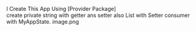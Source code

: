 I Create This App Using [Provider Package]  
create private string  with getter ans setter also List with Setter
consumer with MyAppState.
 image.png